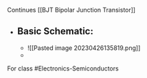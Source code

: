 Continues [[BJT Bipolar Junction Transistor]]
- ## Basic Schematic:
	- ![[Pasted image 20230426135819.png]]
	- 


For class #Electronics-Semiconductors 